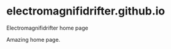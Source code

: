 # electromagnifidrifter.github.io
Electromagnifidrifter home page

Amazing home page.  

  
    
        
          
                      
                                            
                              
                   
      
            
  
  
  
    

        
  

    
    
    

  
  



    
  

  

  
    
  
  


    
    





    
  

  
  
  

  
  


     









  










